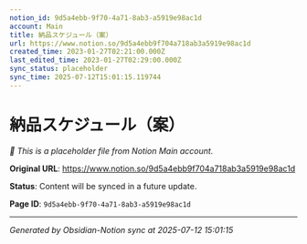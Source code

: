 ```yaml
---
notion_id: 9d5a4ebb-9f70-4a71-8ab3-a5919e98ac1d
account: Main
title: 納品スケジュール（案）
url: https://www.notion.so/9d5a4ebb9f704a718ab3a5919e98ac1d
created_time: 2023-01-27T02:21:00.000Z
last_edited_time: 2023-01-27T02:29:00.000Z
sync_status: placeholder
sync_time: 2025-07-12T15:01:15.119744
---
```


# 納品スケジュール（案）

*🔄 This is a placeholder file from Notion Main account.*

**Original URL**: https://www.notion.so/9d5a4ebb9f704a718ab3a5919e98ac1d

**Status**: Content will be synced in a future update.

**Page ID**: `9d5a4ebb-9f70-4a71-8ab3-a5919e98ac1d`

---

*Generated by Obsidian-Notion sync at 2025-07-12 15:01:15*
